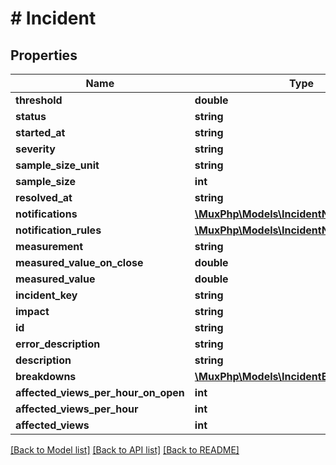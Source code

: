 # # Incident

## Properties

Name | Type | Description | Notes
------------ | ------------- | ------------- | -------------
**threshold** | **double** |  | [optional] 
**status** | **string** |  | [optional] 
**started_at** | **string** |  | [optional] 
**severity** | **string** |  | [optional] 
**sample_size_unit** | **string** |  | [optional] 
**sample_size** | **int** |  | [optional] 
**resolved_at** | **string** |  | [optional] 
**notifications** | [**\MuxPhp\Models\IncidentNotification[]**](IncidentNotification.md) |  | [optional] 
**notification_rules** | [**\MuxPhp\Models\IncidentNotificationRule[]**](IncidentNotificationRule.md) |  | [optional] 
**measurement** | **string** |  | [optional] 
**measured_value_on_close** | **double** |  | [optional] 
**measured_value** | **double** |  | [optional] 
**incident_key** | **string** |  | [optional] 
**impact** | **string** |  | [optional] 
**id** | **string** |  | [optional] 
**error_description** | **string** |  | [optional] 
**description** | **string** |  | [optional] 
**breakdowns** | [**\MuxPhp\Models\IncidentBreakdown[]**](IncidentBreakdown.md) |  | [optional] 
**affected_views_per_hour_on_open** | **int** |  | [optional] 
**affected_views_per_hour** | **int** |  | [optional] 
**affected_views** | **int** |  | [optional] 

[[Back to Model list]](../../README.md#documentation-for-models) [[Back to API list]](../../README.md#documentation-for-api-endpoints) [[Back to README]](../../README.md)


